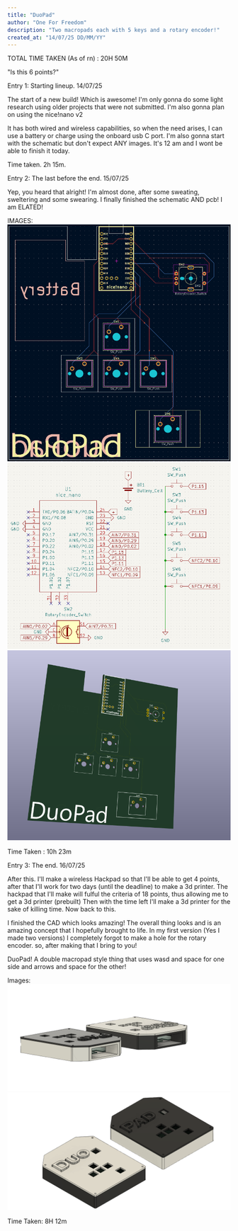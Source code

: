 ```yaml
---
title: "DuoPad"
author: "One For Freedom"
description: "Two macropads each with 5 keys and a rotary encoder!"
created_at: "14/07/25 DD/MM/YY"
---
```

TOTAL TIME TAKEN (As of rn) : 20H 50M

"Is this 6 points?"

Entry 1: Starting lineup. 14/07/25

The start of a new build! Which is awesome!
I'm only gonna do some light research using older projects that were not submitted.
I'm also gonna plan on using the nice!nano v2

It has both wired and wireless capabilities, so when the need arises, I can use a battery or charge using the onboard usb C port.
I'm also gonna start with the schematic but don't expect ANY images. It's 12 am and I wont be able to finish it today.

Time taken. 2h 15m.

Entry 2: The last before the end. 15/07/25

Yep, you heard that alright!
I'm almost done, after some sweating, sweltering and some swearing. I finally finished the schematic AND pcb!
I am ELATED!


IMAGES:
![DuoPad PCB](./Images/DuoPad%20PCB.png)
![DuoPad Schematic](./Images/DuoPad%20Schematic.png)
![DuoPad 3D](./Images/DuoPad%203D.png)

Time Taken : 10h 23m

Entry 3: The end. 16/07/25

After this. I'll make a wireless Hackpad so that I'll be able to get 4 points, after that I'll work for two days (until the deadline) to make a 3d printer. The hackpad that I'll make will fulful the criteria of 18 points, thus allowing me to get a 3d printer (prebuilt)
Then with the time left I'll make a 3d printer for the sake of killing time. Now back to this.


I finished the CAD which looks amazing! The overall thing looks and is an amazing concept that I hopefully brought to life. 
In my first version (Yes I made two versions) I completely forgot to make a hole for the rotary encoder. so, after making that I bring to you!

DuoPad! A double macropad style thing that uses wasd and space for one side and arrows and space for the other!

Images: 
![DuoPad NBG 2](./Images/DuoPad%20NBG%202.png)
![DuoPad NBG](./Images/DuoPad%20NBG.png)

Time Taken: 8H 12m

